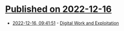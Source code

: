 # [Published on 2022-12-16](index.md)

* [2022-12-16, 09:41:51](https://news.ycombinator.com/item?id=34012659) - [Digital Work and Exploitation](https://thenextrecession.wordpress.com/2022/12/16/digital-work-and-exploitation/)
